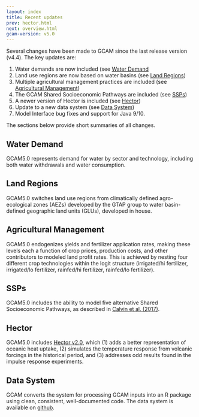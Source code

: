 ```yaml
---
layout: index
title: Recent updates
prev: hector.html
next: overview.html
gcam-version: v5.0 
---
```


Several changes have been made to GCAM since the last release version (v4.4). The key updates are:
1. Water demands are now included (see [Water Demand](#water-demand)
2. Land use regions are now based on water basins (see [Land Regions](#land-regions))
3. Multiple agricultural management practices are included (see [Agricultural Management](#agricultural-management))
4. The GCAM Shared Socioeconomic Pathways are included (see [SSPs](#ssps))
5. A newer version of Hector is included (see [Hector](#hector))
6. Update to a new data system (see [Data System](#data-system))
7. Model Interface bug fixes and support for Java 9/10.

The sections below provide short summaries of all changes.

## Water Demand
GCAM5.0 represents demand for water by sector and technology, including both water withdrawals and water consumption.

## Land Regions
GCAM5.0 switches land use regions from climatically defined agro-ecological zones (AEZs) developed by the GTAP group to water basin-defined geographic land units (GLUs), developed in house. 

## Agricultural Management
GCAM5.0 endogenizes yields and fertilizer application rates, making these levels each a function of crop prices, production costs, and other contributors to modeled land profit rates. This is achieved by nesting four different crop technologies within the logit structure (irrigated/hi fertilizer, irrigated/lo fertilizer, rainfed/hi fertilizer, rainfed/lo fertilizer).

## SSPs
GCAM5.0 includes the ability to model five alternative Shared Socioeconomic Pathways, as described in [Calvin et al. (2017)](https://www.sciencedirect.com/science/article/pii/S095937801630084X).

## Hector
GCAM5.0 includes [Hector v2.0](https://github.com/JGCRI/hector), which (1) adds a better representation of oceanic heat uptake, (2) simulates the temperature response from volcanic forcings in the historical period, and (3) addresses odd results found in the impulse response experiments.

## Data System
GCAM converts the system for processing GCAM inputs into an R package using clean, consistent, well-documented code. The data system is available on [github](https://github.com/JGCRI/gcamdata).

